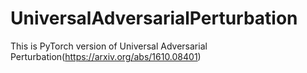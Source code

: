 # UniversalAdversarialPerturbation
This is PyTorch version of Universal Adversarial Perturbation(https://arxiv.org/abs/1610.08401)
